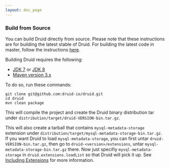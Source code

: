 ```yaml
---
layout: doc_page
---
```


### Build from Source

You can build Druid directly from source. Please note that these instructions are for building the latest stable of Druid. 
For building the latest code in master, follow the instructions [here](https://github.com/druid-io/druid/blob/master/docs/content/development/build.md).

Building Druid requires the following:
- [JDK 7](http://www.oracle.com/technetwork/java/javase/downloads/jdk7-downloads-1880260.html)
  or [JDK 8](http://www.oracle.com/technetwork/java/javase/downloads/jdk8-downloads-2133151.html)
- [Maven version 3.x](http://maven.apache.org/download.cgi)

To do so, run these commands:

```
git clone git@github.com:druid-io/druid.git
cd druid
mvn clean package
```

This will compile the project and create the Druid binary distribution tar under
`distribution/target/druid-VERSION-bin.tar.gz`.

This will also create a tarball that contains `mysql-metadata-storage` extension under 
`distribution/target/mysql-metadata-storage-bin.tar.gz`. If you want Druid to load `mysql-metadata-storage`, you can 
first untar `druid-VERSION-bin.tar.gz`, then go to ```druid-<version>/extensions```, untar `mysql-metadata-storage-bin.tar.gz` 
there. Now just specifiy `mysql-metadata-storage` in `druid.extensions.loadList` so that Druid will pick it up. 
See [Including Extensions](../operations/including-extensions.html) for more information.
